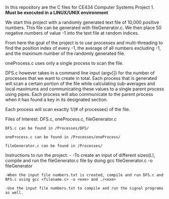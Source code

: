 In this repository are the C files for CE434 Computer Systems Project 1.
**Must be executed in a LINUX/UNIX environment**

We start this project with a randomly generated text file of 10,000 positive numbers. This file can be generated with fileGenerator.c. We then place 50 negative numbers of value -1 into the text file at random indices.

From here the goal of the project is to use processes and multi-threading to find the position index of every -1, the average of all numbers excluding -1, and the maximum number of the randomly generated file.

oneProcess.c uses only a single process to scan the file.

DFS.c however takes in a command line input (argv[]) for the number of processes that we want to create in total. Each process that is generated will scan a certain portion of the file while calculating sub-averages and local maximums and communicating these values to a single parent process using pipes. Each process will also communicate to the parent process when it has found a key in its designated section.

Each process will scan exactly 1/(# of processes) of the file.

Files of Interest: DFS.c, oneProcess.c, fileGenerator.c

	DFS.c can be found in /Processes/DFS/
	
	oneProcess.c can be found in /Processes/oneProcess/
	
	fileGenerator.c can be found in /Processes/
	

Instructions to run the project: -
	-To create an input of different sizes(L), compile and run the fileGenerator.c file by doing gcc fileGenerator.c -o fileGenerator
	
	-When the input file numbers.txt is created, compile and run DFS.c and BFS.c using gcc <filename.c> -o <exe> and ./<exe>
	
	-Use the input file numbers.txt to compile and run the signal programs as well.
	
